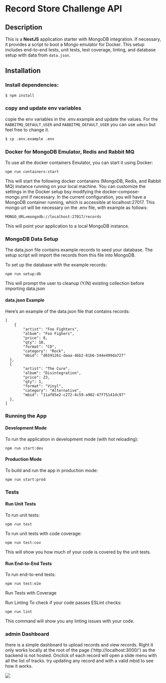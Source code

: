 # Record Store Challenge API
## Description

This is a **NestJS** application starter with MongoDB integration. If necessary, it provides a script to boot a Mongo emulator for Docker. This setup includes end-to-end tests, unit tests, test coverage, linting, and database setup with data from `data.json`.

## Installation

### Install dependencies:

```bash
$ npm install
````
### copy and update env variables
copie the env variables in the .env.example and update the values. For the `RABBITMQ_DEFAULT_USER` and `RABBITMQ_DEFAULT_USER` you can use `admin` but feel free to change it.

```bash
$ cp .env.example .env
````
### Docker for MongoDB Emulator, Redis and Rabbit MQ
To use all the docker containers Emulator, you can start it using Docker:
```
npm run containers:start
```
This will start the following docker contanains (MongoDB, Redis, and Rabbit MQ) instance running on your local machine. You can customize the settings in the Docker setup bsy modifying the docker-compose-mongo.yml if necessary. In the current configuration, you will have a MongoDB container running, which is accessible at localhost:27017.
This mongo url will be necessary on the .env file, with example as follows:

```
MONGO_URL=mongodb://localhost:27017/records
```
This will point your application to a local MongoDB instance.

### MongoDB Data Setup
The data.json file contains example records to seed your database. The setup script will import the records from this file into MongoDB.

To set up the database with the example records:

```
npm run setup:db
```
This will prompt the user to cleanup (Y/N) existing collection before importing data.json


#### data.json Example
Here’s an example of the data.json file that contains records:
```
[
    {
        "artist": "Foo Fighters",
        "album": "Foo Fighers",
        "price": 8,
        "qty": 10,
        "format": "CD",
        "category": "Rock",
        "mbid": "d6591261-daaa-4bb2-81b6-544e499da727"
  },
  {
        "artist": "The Cure",
        "album": "Disintegration",
        "price": 23,
        "qty": 1,
        "format": "Vinyl",
        "category": "Alternative",
        "mbid": "11af85e2-c272-4c59-a902-47f75141dc97"
  },
]
```

### Running the App
#### Development Mode
To run the application in development mode (with hot reloading):

```
npm run start:dev
```
#### Production Mode
To build and run the app in production mode:

```
npm run start:prod
```

### Tests
#### Run Unit Tests
To run unit tests:

```
npm run test
```
To run unit tests with code coverage:

```
npm run test:cov
```
This will show you how much of your code is covered by the unit tests.
#### Run End-to-End Tests
To run end-to-end tests:
```
npm run test:e2e
```
Run Tests with Coverage


Run Linting
To check if your code passes ESLint checks:

```
npm run lint
```
This command will show you any linting issues with your code.


### admin Dashboard
there is a simple dashboard to upload records and view records. Right it only works locally at the root of the page ('http://localhost:3000/') as the backend is not hosted. Onclick of each record will open a slide menu with all the list of tracks. try updating any record and with a valid mbid to see how it works.

<img src="public/images/Screenshot 2025-05-22 at 14.49.46.png" />



